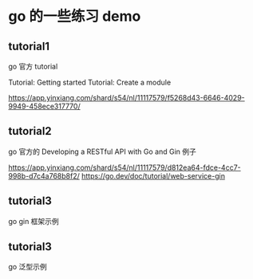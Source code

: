 # go 的一些练习 demo

## tutorial1

go 官方 tutorial

Tutorial: Getting started
Tutorial: Create a module

https://app.yinxiang.com/shard/s54/nl/11117579/f5268d43-6646-4029-9949-458ece317770/

## tutorial2

go 官方的 Developing a RESTful API with Go and Gin 例子

https://app.yinxiang.com/shard/s54/nl/11117579/d812ea64-fdce-4cc7-998b-d7c4a768b8f2/
https://go.dev/doc/tutorial/web-service-gin

## tutorial3

go gin 框架示例

## tutorial3

go 泛型示例
